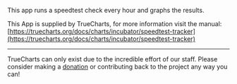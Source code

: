 This app runs a speedtest check every hour and graphs the results.

This App is supplied by TrueCharts, for more information visit the manual: [https://truecharts.org/docs/charts/incubator/speedtest-tracker](https://truecharts.org/docs/charts/incubator/speedtest-tracker)

---

TrueCharts can only exist due to the incredible effort of our staff.
Please consider making a [donation](https://truecharts.org/docs/about/sponsor) or contributing back to the project any way you can!
